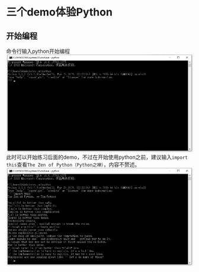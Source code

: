 # 三个demo体验Python

## 开始编程
命令行输入python开始编程
![](/assets/009.png)
此时可以开始练习后面的demo，不过在开始使用python之前，建议输入`import this`查看`The Zen of Python（Python之禅）`，内容不赘述。
![](/assets/016.png)




